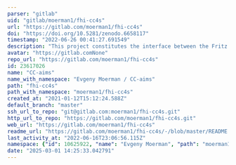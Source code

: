 ```yaml
---
parser: "gitlab"
uid: "gitlab/moerman1/fhi-cc4s"
url: "https://gitlab.com/moerman1/fhi-cc4s"
doi: "https://doi.org/10.5281/zenodo.6658117"
timestamp: "2022-06-26 00:41:27.691549"
description: "This project constitutes the interface between the Fritz Haber Institute ab initio molecular simulations (FHI-aims) and the Coupled Cluster for Solids (CC4S) code developed by Felix Hummel and Adreas Grueneis at the TU Wien.   "
avatar: "https://gitlab.comNone"
repo_url: "https://gitlab.com/moerman1/fhi-cc4s"
id: 23617026
name: "CC-aims"
name_with_namespace: "Evgeny Moerman / CC-aims"
path: "fhi-cc4s"
path_with_namespace: "moerman1/fhi-cc4s"
created_at: "2021-01-12T15:12:24.588Z"
default_branch: "master"
ssh_url_to_repo: "git@gitlab.com:moerman1/fhi-cc4s.git"
http_url_to_repo: "https://gitlab.com/moerman1/fhi-cc4s.git"
web_url: "https://gitlab.com/moerman1/fhi-cc4s"
readme_url: "https://gitlab.com/moerman1/fhi-cc4s/-/blob/master/README.md"
last_activity_at: "2022-06-16T23:06:56.115Z"
namespace: {"id": 10625922, "name": "Evgeny Moerman", "path": "moerman1", "kind": "user", "full_path": "moerman1", "parent_id": null, "avatar_url": "https://secure.gravatar.com/avatar/b476608ee5dad3c67ec8aca320dff0d5?s=80&d=identicon", "web_url": "https://gitlab.com/moerman1"}
date: "2025-03-01 14:25:33.042791"
---
```

